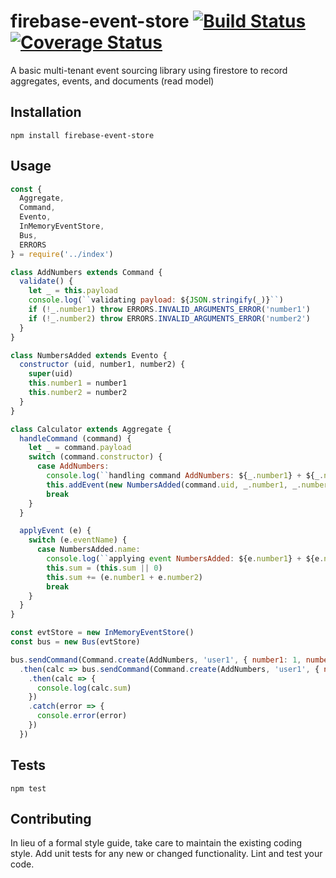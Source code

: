 firebase-event-store [![Build Status](https://travis-ci.org/Rotorsoft/firebase-event-store.svg?branch=master)](https://travis-ci.org/Rotorsoft/firebase-event-store) [![Coverage Status](https://coveralls.io/repos/github/Rotorsoft/firebase-event-store/badge.svg?branch=master)](https://coveralls.io/github/Rotorsoft/firebase-event-store?branch=master)
=========

A basic multi-tenant event sourcing library using firestore to record aggregates, events, and documents (read model)

## Installation

  `npm install firebase-event-store`

## Usage

```javascript
const {
  Aggregate,
  Command,
  Evento,
  InMemoryEventStore,
  Bus,
  ERRORS
} = require('../index')

class AddNumbers extends Command {
  validate() {
    let _ = this.payload
    console.log(``validating payload: ${JSON.stringify(_)}``)
    if (!_.number1) throw ERRORS.INVALID_ARGUMENTS_ERROR('number1')
    if (!_.number2) throw ERRORS.INVALID_ARGUMENTS_ERROR('number2')
  }
}

class NumbersAdded extends Evento {
  constructor (uid, number1, number2) {
    super(uid)
    this.number1 = number1
    this.number2 = number2
  }
}

class Calculator extends Aggregate {
  handleCommand (command) {
    let _ = command.payload
    switch (command.constructor) {
      case AddNumbers:
        console.log(``handling command AddNumbers: ${_.number1} + ${_.number2}``)
        this.addEvent(new NumbersAdded(command.uid, _.number1, _.number2))
        break
    }
  }

  applyEvent (e) {
    switch (e.eventName) {
      case NumbersAdded.name:
        console.log(``applying event NumbersAdded: ${e.number1} + ${e.number2}``)
        this.sum = (this.sum || 0)
        this.sum += (e.number1 + e.number2)
        break
    }
  }
}

const evtStore = new InMemoryEventStore()
const bus = new Bus(evtStore)

bus.sendCommand(Command.create(AddNumbers, 'user1', { number1: 1, number2: 2 }), '/tenants/tenant1', '/calculators', Calculator, 'calc1')
  .then(calc => bus.sendCommand(Command.create(AddNumbers, 'user1', { number1: 3, number2: 4 }), '/tenants/tenant1', '/calculators', Calculator, calc.aggregateId, calc.aggregateVersion))
    .then(calc => {
      console.log(calc.sum)
    }) 
    .catch(error => {
      console.error(error)
    })
  })
```  

## Tests

  `npm test`

## Contributing

In lieu of a formal style guide, take care to maintain the existing coding style. Add unit tests for any new or changed functionality. Lint and test your code.
